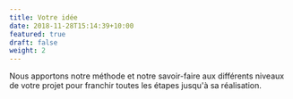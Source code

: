 ```yaml
---
title: Votre idée
date: 2018-11-28T15:14:39+10:00
featured: true
draft: false
weight: 2
---
```


Nous apportons notre méthode et notre savoir-faire aux différents niveaux de votre projet pour franchir toutes les étapes 
jusqu'à sa réalisation. 

